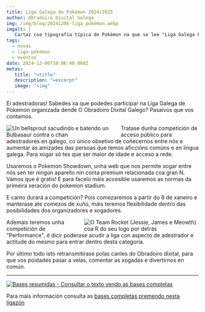 ```yaml
---
title: Liga Galega de Pokémon 2024/2025
author: Obradoiro Dixital Galego
img: /img/blog/20241206-liga_pokemon.webp
imgalt: |
   Cartaz coa tipografía típica de Pokémon na que se lee "Liga Galega Pokémon" en letras azuis e "24-25" debaixo en letras vermellas.
tags:
  - novas
  - liga-pokemon
  - eventos
date: 2024-12-06T10:06:40.060Z
metas:
   title: "=title"
   description: "=excerpt"
   image: "=img"
---
```


Ei adestradoras! Sabedes xa que podedes participar na Liga Galega de Pokemon organizada dende O Obradoiro Dixital Galego? Pasaivos que vos contamos.

<!--more-->

<img src="https://media1.tenor.com/m/M7y_Yz-qAOYAAAAd/pokemon-charjabug.gif" alt="Un bellsprout sacudindo e batendo un Bulbasaur contra o chan" style="float:left;max-width:300px"/> Tratase dunha competición de acceso público para adestradores en galego, co único obxetivo de coñecernos entre nós e aumentar as amizades das persoas que temos aficcións comúns e en lingua galega. Para xogar só tes que ser maior de idade e acceso a rede.

Usaremos o Pokemon Showdown, unha web que nos permite xogar entre nós sen ter ningún aparello nin conta premium relacionada coa gran N. Vamos que é gratis! E para facelo máis accesible usaremos as normas da primeira xeración do pokemon stadium.

E canto durará a competición? Pois comezaremos a partir do 8 de xaneiro e manterase ate comezos de xuño, máis teremos flexibilidade dentro das posibilidades dos organizadores e xogadores.

<img src="https://media1.tenor.com/m/uIZJCzy30uoAAAAd/rocket-logo.gif" alt="O Team Rocket (Jessie, James e Meowth) coa R do seu logo por detrás" style="float:right;max-width:300px"/>Ademais teremos unha competición de "Performance", é dicir poderase acudir a liga con aspecto de adestrador e actitude do mesmo para entrar dentro desta categoría.

Por último todo isto retransmitirase polas canles do Obradoiro dixital, para que vos poidades pasar a velas, comentar as xogadas e divertirnos en común.

---

[![Bases resumidas - Consultar o texto vendo as bases completas](/img/blog/20241206-bases_resumidas.webp)](https://drive.google.com/file/d/13BYXk7xt0R_ajU6F_5VKm8Nxn4uKRGUk/view)

Para máis información consulta as [bases completas premendo nesta ligazón](https://drive.google.com/file/d/13BYXk7xt0R_ajU6F_5VKm8Nxn4uKRGUk/view)
